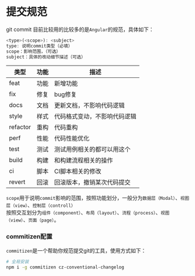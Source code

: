 # 提交规范
git commit 目前比较用的比较多的是`Angular`的规范，具体如下：
```js
<type>(<scope>): <subject>
type: 说明commit类型（必填）
scope：影响范围，（可选）
subject：具体的改动细节描述（可选）
```

| 类型 | 功能 | 描述 |
| ---- | ---- | --- |
| feat | 功能 | 新增功能 |
| fix | 修复 | bug修复 | 
| docs | 文档 | 更新文档，不影响代码逻辑 |
| style | 样式 | 代码格式变动，不影响代码逻辑 |
| refactor | 重构 | 代码重构 | 
| perf | 性能 | 代码性能优化 | 
| test | 测试 | 测试用例相关的都可以用这个 | 
| build | 构建 | 和构建流程相关的操作 | 
| ci | 脚本 | CI脚本相关的修改 | 
| revert | 回滚 | 回滚版本，撤销某次代码提交 | 

`scope`用于说明`commit`影响的范围，按照功能划分，一般分为`数据层（Modal）`、`视图层（view）`、`控制层（controll）`  
按照交互划分为`组件（component）`、`布局（layout）`、`流程（process）`、`视图（view）`、`页面（page）`。

### commitizen配置
`commitizen`是一个帮助你规范提交git的工具，使用方式如下：
```sh
# 全局安装
npm i -g commitizen cz-conventional-changelog
```